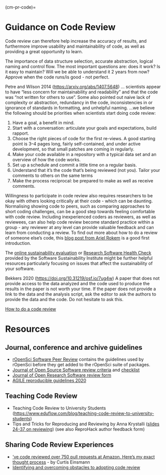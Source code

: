 (cm-pr-code)=

# Guidance on Code Review

Code review can therefore help increase the accuracy of results, and furthermore improve usability and maintainability of code, as well as providing a great opportunity to learn.

The importance of data structure selection, accurate abstraction, logical naming and control flow.
The most important questions are: does it work? Is it easy to maintain? Will we be able to understand it 2 years from now?
Approve when the code runs/is good - not perfect. 

Petre and Wilson 2014 (https://arxiv.org/abs/1407.5648)
… scientists appear to have “less concern for maintainability and readability” and that the code was “not written for others to use”. Some also pointed out naive lack of complexity or abstraction, redundancy in the code, inconsistencies in or ignorance of standards in formatting, and unhelpful naming.
…we believe the following should be priorities when scientists start doing code review:
1. Have a goal, a benefit in mind.
2. Start with a conversation: articulate your goals and expectations, build rapport.
3. Choose the right pieces of code for the first re-views. A good starting point is 3–4 pages long, fairly self-contained, and under active development, so that small patches are coming in regularly.
4. Make your code available in a repository with a typical data set and an overview of how the code works.
5. Set up a schedule and commit a little time on a regular basis.
6. Understand that it’s the code that’s being reviewed (not you). Tailor your comments to others on the same terms
7. Make the process reciprocal: be prepared to make as well as receive comments.

Willingness to participate in code review also requires researchers to be okay with others looking critically at their code - which can be daunting. Normalising showing code to peers, such as comparing approaches to short coding challenges, can be a good step towards feeling comfortable with code review. Including inexperienced coders as reviewers, as well as reviewees, can also help code review become standard practice within a group - any reviewer at any level can provide valuable feedback and can learn from conducting a review. To find out more about how to do a review of someone else’s code, this [blog post from Ariel Rokem](https://uwescience.github.io/neuroinformatics/2017/10/08/code-review.html) is a good first introduction. 

 The [online sustainability evaluation](https://www.software.ac.uk/resources/online-sustainability-evaluation) or [Research Software Health Check](https://www.software.ac.uk/programmes-and-events/research-software-healthcheck) provided by the Software Sustainability Institute might be further helpful resources particularly focusing on issues that affect the sustainability of your software.

Bekkers 2020 (https://doi.org/10.31219/osf.io/7ug4w)
A paper that does not provide access to the data analyzed and the code used to produce the results in the paper is not worth your time. If the paper does not provide a link to the data and the analysis script, ask the editor to ask the authors to provide the data and the code. Do not hesitate to ask this.

[How to do a code review](https://google.github.io/eng-practices/review/reviewer/)

# Resources

## Journal, conference and archive guidelines
*	[rOpenSci Software Peer Review](https://ropensci.org/software-review/) contains the guidelines used by rOpenSci before they get added to the rOpenSci suite of packages.
* [Journal of Open Source Software review criteria](https://joss.readthedocs.io/en/latest/review_criteria.html) and [checklist](https://joss.readthedocs.io/en/latest/review_checklist.html)
* [Journal of Open Research Software review form](https://openresearchsoftware.metajnl.com/about/editorialpolicies/)
* [AGILE reproducible guidelines 2020](https://doi.org/10.17605/OSF.IO/CB7Z8)

## Teaching Code Review
*	Teaching Code Review to University Students (https://www.eduflow.com/blog/teaching-code-review-to-university-students)
* Tips and Tricks for Reproducing and Reviewing by Anna Krystalli ([slides 24-37 on reviewing](https://annakrystalli.me/n8cir-reprohacks/slides/#24)) (see also ReproHack author feedback form)

## Sharing Code Review Experiences
* [’ve code reviewed over 750 pull requests at Amazon. Here’s my exact thought process](https://curtiseinsmann.medium.com/ive-code-reviewed-over-750-pull-requests-at-amazon-here-s-my-exact-thought-process-cec7c942a3a4) - by Curtis Einsmann
* [Identifying and overcoming obstacles to adopting code review](https://www.software.ac.uk/blog/2022-08-17-identifying-and-overcoming-obstacles-adopting-code-review)
